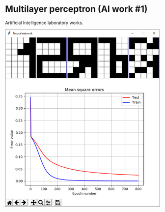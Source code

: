 # Multilayer perceptron (AI work #1)
Artificial Intelligence laboratory works.

![Image](https://github.com/AleksejSamarin/multilayer_perceptron/blob/master/sources/AI_1_noise.PNG)
